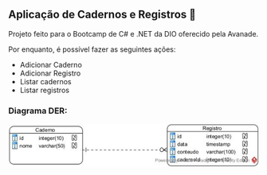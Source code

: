 ## Aplicação de Cadernos e Registros 📖

Projeto feito para o Bootcamp de C# e .NET da DIO oferecido pela Avanade.


Por enquanto, é possível fazer as seguintes ações:
 - Adicionar Caderno
 - Adicionar Registro
 - Listar cadernos
 - Listar registros

### Diagrama DER:

![alt text](https://github.com/Moiseszs/cadernos-app-dotnet/blob/main/diagrama-der.jpg)
